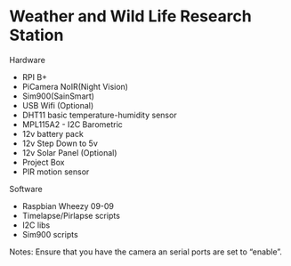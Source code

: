 Weather and Wild Life Research Station
====

Hardware

* RPI B+
* PiCamera NoIR(Night Vision)
* Sim900(SainSmart)
* USB Wifi (Optional)
* DHT11 basic temperature-humidity sensor
* MPL115A2 - I2C Barometric
* 12v battery pack
* 12v Step Down to 5v
* 12v Solar Panel (Optional)
* Project Box
* PIR motion sensor

Software

* Raspbian Wheezy 09-09
* Timelapse/Pirlapse scripts
* I2C libs
* Sim900 scripts

Notes: Ensure that you have the camera an serial ports are set to “enable”.
